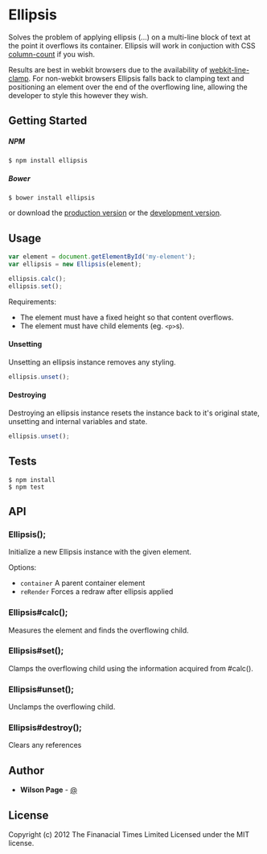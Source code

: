 # Ellipsis

Solves the problem of applying ellipsis (...) on a multi-line block of text at the point it overflows its container. Ellipsis will work in conjuction with CSS [column-count](https://developer.mozilla.org/en-US/docs/CSS/column-count) if you wish.

Results are best in webkit browsers due to the availability of [webkit-line-clamp](http://dropshado.ws/post/1015351370/webkit-line-clamp). For non-webkit browsers Ellipsis falls back to clamping text and positioning an element over the end of the overflowing line, allowing the developer to style this however they wish.

## Getting Started

##### NPM

```
$ npm install ellipsis
```

##### Bower

```
$ bower install ellipsis
```

or download the [production version][min] or the [development version][max].

[min]: https://raw.github.com/wilsonpage/ellipsis/master/dist/ellipsis.min.js
[max]: https://raw.github.com/wilsonpage/ellipsis/master/dist/ellipsis.js

## Usage

```js
var element = document.getElementById('my-element');
var ellipsis = new Ellipsis(element);

ellipsis.calc();
ellipsis.set();
```

Requirements:

- The element must have a fixed height so that content overflows.
- The element must have child elements (eg. `<p>`s).

#### Unsetting

Unsetting an ellipsis instance removes any styling.

```js
ellipsis.unset();
```

#### Destroying

Destroying an ellipsis instance resets the instance back to it's original state, unsetting and internal variables and state.

```js
ellipsis.unset();
```

## Tests

```
$ npm install
$ npm test
```

## API
### Ellipsis();

Initialize a new Ellipsis
instance with the given element.

Options:

 - `container` A parent container element
 - `reRender` Forces a redraw after ellipsis applied

### Ellipsis#calc();

Measures the element and
finds the overflowing child.



### Ellipsis#set();

Clamps the overflowing child using
the information acquired from #calc().



### Ellipsis#unset();

Unclamps the overflowing child.



### Ellipsis#destroy();

Clears any references





## Author

- **Wilson Page** - [@](http://github.com/)

## License
Copyright (c) 2012 The Finanacial Times Limited
Licensed under the MIT license.